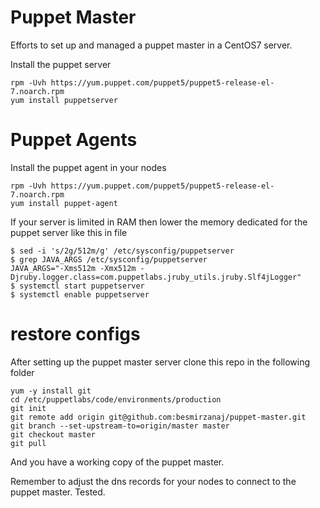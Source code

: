 # Puppet Master
Efforts to set up and managed a puppet master in a CentOS7 server.

Install the puppet server

    rpm -Uvh https://yum.puppet.com/puppet5/puppet5-release-el-7.noarch.rpm
    yum install puppetserver

# Puppet Agents
Install the puppet agent in your nodes
    
    rpm -Uvh https://yum.puppet.com/puppet5/puppet5-release-el-7.noarch.rpm
    yum install puppet-agent

If your server is limited in RAM then lower the memory dedicated for the puppet server like this in file
    
    $ sed -i 's/2g/512m/g' /etc/sysconfig/puppetserver    
    $ grep JAVA_ARGS /etc/sysconfig/puppetserver
    JAVA_ARGS="-Xms512m -Xmx512m -Djruby.logger.class=com.puppetlabs.jruby_utils.jruby.Slf4jLogger"
    $ systemctl start puppetserver
    $ systemctl enable puppetserver

# restore configs
After setting up the puppet master server clone this repo in the following folder

    yum -y install git
    cd /etc/puppetlabs/code/environments/production
    git init
    git remote add origin git@github.com:besmirzanaj/puppet-master.git
    git branch --set-upstream-to=origin/master master
    git checkout master
    git pull

And you have a working copy of the puppet master.

Remember to adjust the dns records for your nodes to connect to the puppet master. Tested.
